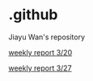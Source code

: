 # .github
Jiayu Wan's repository

[weekly report 3/20](KF.pdf)

[weekly report 3/27](\learning_notes\Issac_sim.markdown)
